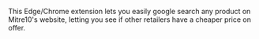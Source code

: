 This Edge/Chrome extension lets you easily google search any product on Mitre10's website, letting you see if other retailers have a cheaper price on offer.

